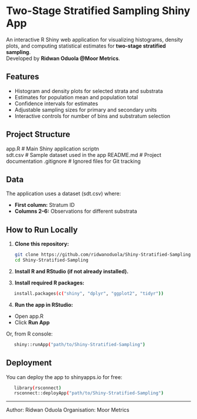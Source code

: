 # Two-Stage Stratified Sampling Shiny App

An interactive R Shiny web application for visualizing histograms, density plots, and computing statistical estimates for **two-stage stratified sampling**.  
Developed by **Ridwan Oduola @Moor Metrics**.

## Features
- Histogram and density plots for selected strata and substrata
- Estimates for population mean and population total
- Confidence intervals for estimates
- Adjustable sampling sizes for primary and secondary units
- Interactive controls for number of bins and substratum selection

## Project Structure
app.R # Main Shiny application scriptn\
sdt.csv # Sample dataset used in the app
README.md # Project documentation
.gitignore # Ignored files for Git tracking

## Data
The application uses a dataset (sdt.csv) where:
- **First column:** Stratum ID
- **Columns 2–6:** Observations for different substrata

## How to Run Locally
1. **Clone this repository:**
   ```bash
   git clone https://github.com/ridwanoduola/Shiny-Stratified-Sampling.git
   cd Shiny-Stratified-Sampling

2. **Install R and RStudio (if not already installed).**

3. **Install required R packages:**
```bash
   install.packages(c("shiny", "dplyr", "ggplot2", "tidyr"))
```
4. **Run the app in RStudio:**
- Open app.R
- Click **Run App**

Or, from R console:
```bash
   shiny::runApp("path/to/Shiny-Stratified-Sampling")
```

## Deployment

You can deploy the app to shinyapps.io for free:

```bash
   library(rsconnect)
   rsconnect::deployApp("path/to/Shiny-Stratified-Sampling")
```
---
Author: Ridwan Oduola
Organisation: Moor Metrics


